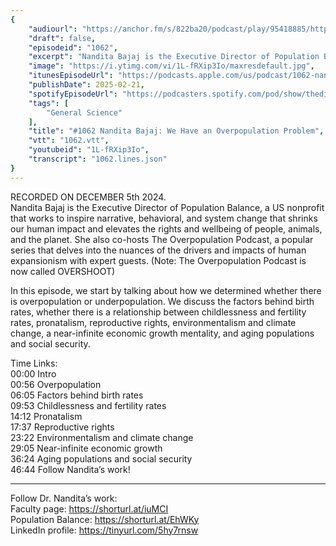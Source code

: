 ```yaml
---
{
	"audiourl": "https://anchor.fm/s/822ba20/podcast/play/95418885/https%3A%2F%2Fd3ctxlq1ktw2nl.cloudfront.net%2Fstaging%2F2024-11-5%2Ff0fccb67-8019-05e1-e2f7-8fb785f10b95.m4a",
	"draft": false,
	"episodeid": "1062",
	"excerpt": "Nandita Bajaj is the Executive Director of Population Balance, a US nonprofit that works to inspire narrative, behavioral, and system change that shrinks our human impact and elevates the rights and wellbeing of people, animals, and the planet. She also co-hosts The Overpopulation Podcast, a popular series that delves into the nuances of the drivers and impacts of human expansionism with expert guests. (Note: The Overpopulation Podcast is now called OVERSHOOT)",
	"image": "https://i.ytimg.com/vi/1L-fRXip3Io/maxresdefault.jpg",
	"itunesEpisodeUrl": "https://podcasts.apple.com/us/podcast/1062-nandita-bajaj-we-have-an-overpopulation-problem/id1451347236?i=1000694832962&uo=4",
	"publishDate": 2025-02-21,
	"spotifyEpisodeUrl": "https://podcasters.spotify.com/pod/show/thedissenter/episodes/1062-Nandita-Bajaj-We-Have-an-Overpopulation-Problem-e2ruf25",
	"tags": [
		"General Science"
	],
	"title": "#1062 Nandita Bajaj: We Have an Overpopulation Problem",
	"vtt": "1062.vtt",
	"youtubeid": "1L-fRXip3Io",
	"transcript": "1062.lines.json"
}
---
```

RECORDED ON DECEMBER 5th 2024.  
Nandita Bajaj is the Executive Director of Population Balance, a US nonprofit that works to inspire narrative, behavioral, and system change that shrinks our human impact and elevates the rights and wellbeing of people, animals, and the planet. She also co-hosts The Overpopulation Podcast, a popular series that delves into the nuances of the drivers and impacts of human expansionism with expert guests. (Note: The Overpopulation Podcast is now called OVERSHOOT)

In this episode, we start by talking about how we determined whether there is overpopulation or underpopulation. We discuss the factors behind birth rates, whether there is a relationship between childlessness and fertility rates, pronatalism, reproductive rights, environmentalism and climate change, a near-infinite economic growth mentality, and aging populations and social security.

Time Links:  
<time>00:00</time> Intro  
<time>00:56</time> Overpopulation  
<time>06:05</time> Factors behind birth rates  
<time>09:53</time> Childlessness and fertility rates  
<time>14:12</time> Pronatalism  
<time>17:37</time> Reproductive rights  
<time>23:22</time> Environmentalism and climate change  
<time>29:05</time> Near-infinite economic growth  
<time>36:24</time> Aging populations and social security  
<time>46:44</time> Follow Nandita’s work!

---

Follow Dr. Nandita’s work:  
Faculty page: https://shorturl.at/iuMCI  
Population Balance: https://shorturl.at/EhWKy  
LinkedIn profile: https://tinyurl.com/5hy7rnsw
